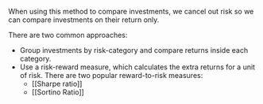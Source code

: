 When using this method to compare investments, we cancel out risk so we can compare investments on their return only.

There are two common approaches:
- Group investments by risk-category and compare returns inside each category.
- Use a risk-reward measure, which calculates the extra returns for a unit of risk. There are two popular reward-to-risk measures:
	- [[Sharpe ratio]]
	- [[Sortino Ratio]]